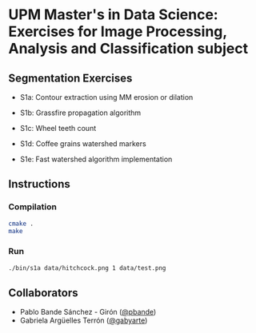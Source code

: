 # UPM Master's in Data Science: Exercises for Image Processing, Analysis and Classification subject

## Segmentation Exercises 

- S1a: Contour extraction using MM erosion or dilation

- S1b: Grassfire propagation algorithm

- S1c: Wheel teeth count

- S1d: Coffee grains watershed markers

- S1e: Fast watershed algorithm implementation

## Instructions

### Compilation

```bash
cmake .
make
```

### Run

```bash
./bin/s1a data/hitchcock.png 1 data/test.png
```

## Collaborators
* Pablo Bande Sánchez - Girón ([@pbande](https://github.com/pbande))
* Gabriela Argüelles Terrón ([@gabyarte](https://github.com/gabyarte))